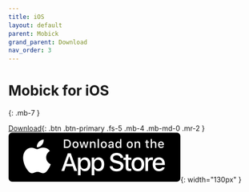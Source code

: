 ```yaml
---
title: iOS
layout: default
parent: Mobick
grand_parent: Download
nav_order: 3
---
```


# Mobick for iOS
{: .mb-7 }

[Download](https://apps.apple.com/kr/app/id6448325952){: .btn .btn-primary .fs-5 .mb-4 .mb-md-0 .mr-2 }
![App Store](/assets/images/app-store.svg){: width="130px" }
